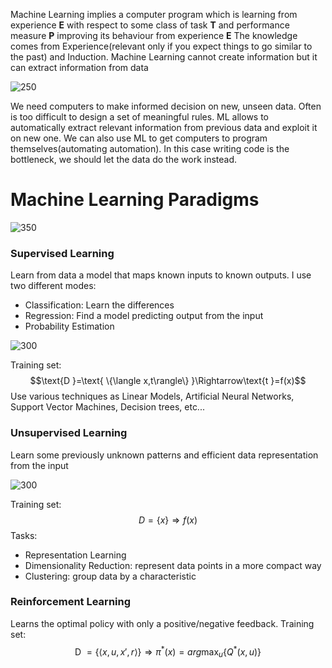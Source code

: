 Machine Learning implies a computer program which is learning from experience __E__ with respect to some class of task __T__ and performance measure __P__ improving its behaviour from experience __E__
The knowledge comes from Experience(relevant only if you expect things to go similar to the past) and Induction.
Machine Learning cannot create information but it can extract information from data

![250](https://i.imgur.com/LyngM1N.png)

We need computers to make informed decision on new, unseen data. Often is too difficult to design a set of meaningful rules. ML allows to automatically extract relevant information from previous data and exploit it on new one. We can also use ML to get computers to program themselves(automating automation). In this case writing code is the bottleneck, we should let the data do the work instead.
# Machine Learning Paradigms

![350](https://i.imgur.com/iRaLgyt.png)

### Supervised Learning
Learn from data a model that maps known inputs to known outputs.
I use two different modes:
- Classification: Learn the differences
- Regression: Find a model predicting output from the input
- Probability Estimation

![300](https://i.imgur.com/onHDP1J.png)

Training set: $$\text{D }=\text{ \{\langle x,t\rangle\} }\Rightarrow\text{t }=f(x)$$
Use various techniques as Linear Models, Artificial Neural Networks, Support Vector Machines, Decision trees, etc...
### Unsupervised Learning
Learn some previously unknown patterns and efficient data representation from the input

![300](https://i.imgur.com/vaGb3Hn.png)

Training set:$$D=\{x\}\Rightarrow f(x)$$
Tasks:
- Representation Learning
- Dimensionality Reduction: represent data points in a more compact way
- Clustering: group data by a characteristic
### Reinforcement Learning
Learns the optimal policy with only a positive/negative feedback.
Training set:
$$\text{D }=\{\langle x,u,x',r\rangle\}\Rightarrow\pi^*(x)=arg\text{max}_u\{Q^*(x,u)\}$$
